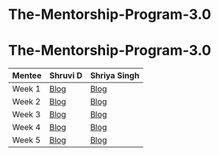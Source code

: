 # The-Mentorship-Program-3.0

# The-Mentorship-Program-3.0

| Mentee  | Shruvi D | Shriya Singh |
| ------------- | ------------- | ------------- |
| Week 1  | [Blog](https://medium.com/@shruvi.d.2/women-who-code-mentorship-3-0-week1-f910a37aee87) | [Blog](https://shriya-singh.medium.com/the-time-i-got-selected-in-wwc-delhi-mentorship-program-i-efcdafb0b726) |
| Week 2  | [Blog]() | [Blog]() | 
| Week 3  | [Blog]() | [Blog]() |
| Week 4  | [Blog]() | [Blog]() |
| Week 5  | [Blog]() | [Blog]() |
